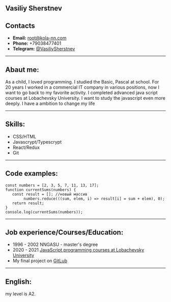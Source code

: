 ## Vasiliy Sherstnev

## Contacts
* **Email:** <root@kola-nn.com>
* **Phone:** +79038477401
* **Telegram:** [@VasiliySherstnev](https://t.me/VasiliySherstnev)

______________

## Abaut me:

As a child, I loved programming. I studied the Basic, Pascal at school.
For 20 years I worked in a commercial IT company in various positions, now I want to go back to my favorite activity.
I completed advanced java script courses at Lobachevsky University. I want to study the javascript even more deeply.
I have a ambition to change my life

______________

## Skills:

* CSS/HTML
* Javascrypt/Typescrypt
* React/Redux
* Git

______________

## Code examples:

```
const numbers = [2, 3, 5, 7, 11, 13, 17];
function currentSums(numbers) {
   const result = []; //новый массив
        numbers.reduce(((sum, elem, i) => result[i] = sum + elem), 0);
   return result;
}
console.log(currentSums(numbers));
```

______________

## Job experience/Courses/Education:

* 1996 - 2002 NNGASU - master's degree
* 2020 - 2021 [JavaScript programming courses at Lobachevsky University](https://fpk.unn.ru/kursy-programmirovaniya/kursy-programmirovaniya-na-javascript/)
* My final project on [GitLub](https://gitlab.com/VasiliySherstnev/js-advanced)

______________

## English:

my level is A2.


